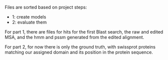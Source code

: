 Files are sorted based on project steps:
- 1: create models
- 2: evaluate them

For part 1, there are files for hits for the first Blast search, the raw and edited MSA, and the hmm and pssm generated from the edited alignment.

For part 2, for now there is only the ground truth, with swissprot proteins matching our assigned domain and its position in the protein sequence.
